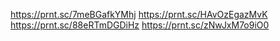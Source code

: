 https://prnt.sc/7meBGafkYMhj
https://prnt.sc/HAvOzEgazMvK
https://prnt.sc/88eRTmDGDiHz
https://prnt.sc/zNwJxM7o9iO0

